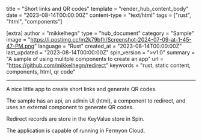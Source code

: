 title = "Short links and QR codes"
template = "render_hub_content_body"
date = "2023-08-14T00:00:00Z"
content-type = "text/html"
tags = ["rust", "html", "components"]

[extra]
author = "mikkelhegn"
type = "hub_document"
category = "Sample"
image = "https://i.postimg.cc/m2k79bfh/Screenshot-2024-07-09-at-1-45-47-PM.png"
language = "Rust"
created_at = "2023-08-14T00:00:00Z"
last_updated = "2023-08-14T00:00:00Z"
spin_version = ">v1.0"
summary =  "A sample of using mulitple components to create an app"
url = "https://github.com/mikkelhegn/redirect"
keywords = "rust, static content, components, html, qr code"

---

A nice little app to create short links and generate QR codes.

The sample has an api, an admin UI (html), a component to redirect, and uses an external component to generate QR codes.

Redirect records are store in the KeyValue store in Spin.

The application is capable of running in Fermyon Cloud.
